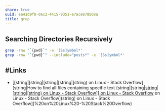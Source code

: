 ```yaml
---
share: true
uuid: ea41d9f8-0ac2-4415-9351-e7ace878508a
title: grep
---
```

## Searching Directories Recursively

``` bash
grep -rnw "`{pwd}`" -e '[Ss]ymbol*'
grep -rnw "`{pwd}`" --include="posts*" -e '[Ss]ymbol*'
```

## #Links

* [[string|[string|[string|[string|[string) on Linux - Stack Overflow](string|How to find all files containing specific text (string|[string|[string|[string|[string) on Linux - Stack Overflow]] on Linux - Stack Overflow](string) on Linux - Stack Overflow](string) on Linux - Stack Overflow]]%20on%20Linux%20-%20Stack%20Overflow)